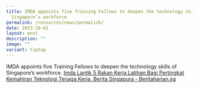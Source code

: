 ```yaml
---
title: IMDA appoints five Training Fellows to deepen the technology skills of
  Singapore’s workforce
permalink: /resources/news/permalink/
date: 2023-10-01
layout: post
description: ""
image: ""
variant: tiptap
---
```

<p>IMDA appoints five Training Fellows to deepen the technology skills of
Singapore’s workforce. <a href="https://www.beritaharian.sg/setempat/imda-lantik-5-rakan-kerja-latihan-bagi-pertingkat-kemahiran-teknologi-tenaga-kerja" rel="noopener noreferrer nofollow" target="_blank">Imda Lantik 5 Rakan Kerja Latihan Bagi Pertingkat Kemahiran Teknologi Tenaga Kerja, Berita Singapura - Beritaharian.sg</a>
</p>